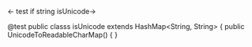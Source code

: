 <- test if string isUnicode->

@test
public classs isUnicode extends HashMap<String, String> {
   public UnicodeToReadableCharMap() {
}
